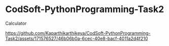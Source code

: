 # CodSoft-PythonProgramming-Task2

Calculator

https://github.com/Kaparthikarthikeya/CodSoft-PythonProgramming-Task2/assets/171576527/46b06b0a-6cec-40e8-bacf-4011a2d4f210

